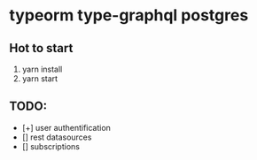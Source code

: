 # typeorm type-graphql postgres

## Hot to start
1. yarn install
1. yarn start

## TODO:

* [+] user authentification
* [] rest datasources
* [] subscriptions
